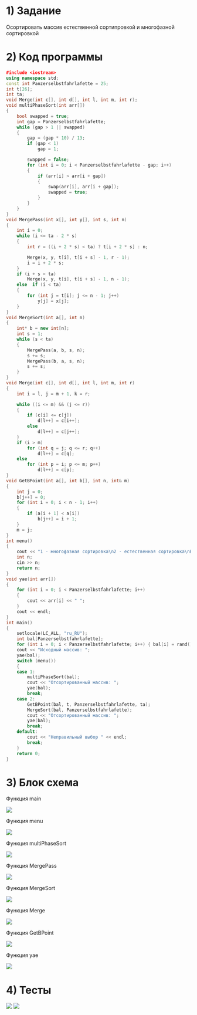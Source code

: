 # 1) Задание 

Осортировать массив естественной сортипровкой и многофазной сортировкой

# 2) Код программы

```cpp
﻿#include <iostream>
using namespace std;
const int Panzerselbstfahrlafette = 25;
int t[26];
int ta;
void Merge(int c[], int d[], int l, int m, int r);
void multiPhaseSort(int arr[])
{
    bool swapped = true;
    int gap = Panzerselbstfahrlafette;
    while (gap > 1 || swapped)
    {
        gap = (gap * 10) / 13; 
        if (gap < 1)
            gap = 1;

        swapped = false;
        for (int i = 0; i < Panzerselbstfahrlafette - gap; i++)
        {
            if (arr[i] > arr[i + gap])
            {
                swap(arr[i], arr[i + gap]);
                swapped = true;
            }
        }
    }
}
void MergePass(int x[], int y[], int s, int n)
{
    int i = 0;
    while (i <= ta - 2 * s)
    {
        int r = ((i + 2 * s) < ta) ? t[i + 2 * s] : n;

        Merge(x, y, t[i], t[i + s] - 1, r - 1);
        i = i + 2 * s;
    }
    if (i + s < ta)
        Merge(x, y, t[i], t[i + s] - 1, n - 1);
    else  if (i < ta)
    {
        for (int j = t[i]; j <= n - 1; j++)
            y[j] = x[j];
    }
}
void MergeSort(int a[], int n)
{
    int* b = new int[n];
    int s = 1;
    while (s < ta)
    {
        MergePass(a, b, s, n);  
        s += s; 
        MergePass(b, a, s, n);
        s += s;
    }
}
void Merge(int c[], int d[], int l, int m, int r)
{   
    int i = l, j = m + 1, k = r;

    while ((i <= m) && (j <= r))
    {
        if (c[i] <= c[j])
            d[l++] = c[i++];   
        else
            d[l++] = c[j++];
    }
    if (i > m)
        for (int q = j; q <= r; q++)   
            d[l++] = c[q];
    else
        for (int p = i; p <= m; p++) 
            d[l++] = c[p];
}
void GetBPoint(int a[], int b[], int n, int& m)
{
    int j = 0;
    b[j++] = 0;
    for (int i = 0; i < n - 1; i++)
    {
        if (a[i + 1] < a[i])
            b[j++] = i + 1;
    }
    m = j;
}
int menu()
{
    cout << "1 - многофазная сортировка\n2 - естественная сортировка\nВведите цифру соответствующую тому какой метод сортировки применить: ";
    int n;
    cin >> n;
    return n;
}
void yae(int arr[])
{
    for (int i = 0; i < Panzerselbstfahrlafette; i++)
    {
        cout << arr[i] << " ";
    }
    cout << endl;
}
int main()
{
    setlocale(LC_ALL, "ru_RU");
    int bal[Panzerselbstfahrlafette];
    for (int i = 0; i < Panzerselbstfahrlafette; i++) { bal[i] = rand() % 10; }
    cout << "Исходный массив: ";
    yae(bal);
    switch (menu())
    {
    case 1:
        multiPhaseSort(bal);
        cout << "Отсортированный массив: ";
        yae(bal);
        break;
    case 2:
        GetBPoint(bal, t, Panzerselbstfahrlafette, ta);
        MergeSort(bal, Panzerselbstfahrlafette);
        cout << "Отсортированный массив: ";
        yae(bal);
        break;
    default:
        cout << "Неправильный выбор " << endl;
        break;
    }
    return 0;
}
```

# 3) Блок схема

Функция main

<image src ="https://github.com/Yagirsk/Labs_PSTU_2023/blob/main/SEM2/LABS/mnogofaz_estest/images/2_sort_main.drawio.png">

Функция menu

<image src ="https://github.com/Yagirsk/Labs_PSTU_2023/blob/main/SEM2/LABS/mnogofaz_estest/images/2_sort_menu.drawio.png">

Функция multiPhaseSort

<image src ="https://github.com/Yagirsk/Labs_PSTU_2023/blob/main/SEM2/LABS/mnogofaz_estest/images/2_sort_mf_sort.drawio.png">

Функция MergePass

<image src ="https://github.com/Yagirsk/Labs_PSTU_2023/blob/main/SEM2/LABS/mnogofaz_estest/images/2_sort_mergePass.drawio.png">

Функция MergeSort

<image src ="https://github.com/Yagirsk/Labs_PSTU_2023/blob/main/SEM2/LABS/mnogofaz_estest/images/2_sort_mergeSort.drawio.png">

Функция Merge

<image src ="https://github.com/Yagirsk/Labs_PSTU_2023/blob/main/SEM2/LABS/mnogofaz_estest/images/2_sort_merge.drawio.png">

Функция GetBPoint

<image src ="https://github.com/Yagirsk/Labs_PSTU_2023/blob/main/SEM2/LABS/mnogofaz_estest/images/2_sort_getB.drawio.png">

Функция yae

<image src ="https://github.com/Yagirsk/Labs_PSTU_2023/blob/main/SEM2/LABS/mnogofaz_estest/images/2_sort_yae.drawio.png">



# 4) Тесты

<image src ="https://github.com/Yagirsk/Labs_PSTU_2023/blob/main/SEM2/LABS/mnogofaz_estest/images/изображение_2024-03-24_021920150.png">

<image src ="https://github.com/Yagirsk/Labs_PSTU_2023/blob/main/SEM2/LABS/mnogofaz_estest/images/изображение_2024-03-24_021924470.png">
